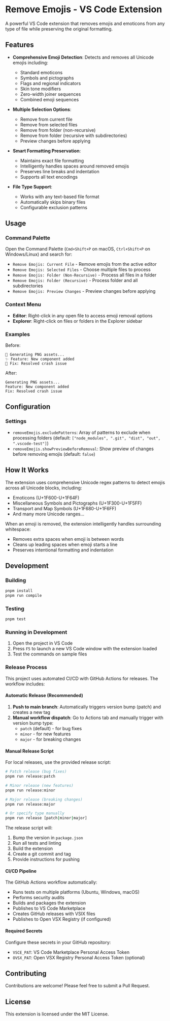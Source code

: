 # Remove Emojis - VS Code Extension

A powerful VS Code extension that removes emojis and emoticons from any type of file while preserving the original formatting.

## Features

- **Comprehensive Emoji Detection**: Detects and removes all Unicode emojis including:
  - Standard emoticons
  - Symbols and pictographs
  - Flags and regional indicators
  - Skin tone modifiers
  - Zero-width joiner sequences
  - Combined emoji sequences

- **Multiple Selection Options**:
  - Remove from current file
  - Remove from selected files
  - Remove from folder (non-recursive)
  - Remove from folder (recursive with subdirectories)
  - Preview changes before applying

- **Smart Formatting Preservation**:
  - Maintains exact file formatting
  - Intelligently handles spaces around removed emojis
  - Preserves line breaks and indentation
  - Supports all text encodings

- **File Type Support**:
  - Works with any text-based file format
  - Automatically skips binary files
  - Configurable exclusion patterns

## Usage

### Command Palette
Open the Command Palette (`Cmd+Shift+P` on macOS, `Ctrl+Shift+P` on Windows/Linux) and search for:

- `Remove Emojis: Current File` - Remove emojis from the active editor
- `Remove Emojis: Selected Files` - Choose multiple files to process
- `Remove Emojis: Folder (Non-Recursive)` - Process all files in a folder
- `Remove Emojis: Folder (Recursive)` - Process folder and all subdirectories
- `Remove Emojis: Preview Changes` - Preview changes before applying

### Context Menu
- **Editor**: Right-click in any open file to access emoji removal options
- **Explorer**: Right-click on files or folders in the Explorer sidebar

### Examples

Before:
```
🎨 Generating PNG assets...
✨ Feature: New component added
🐛 Fix: Resolved crash issue
```

After:
```
Generating PNG assets...
Feature: New component added
Fix: Resolved crash issue
```

## Configuration

### Settings
- `removeEmojis.excludePatterns`: Array of patterns to exclude when processing folders (default: `["node_modules", ".git", "dist", "out", ".vscode-test"]`)
- `removeEmojis.showPreviewBeforeRemoval`: Show preview of changes before removing emojis (default: `false`)

## How It Works

The extension uses comprehensive Unicode regex patterns to detect emojis across all Unicode blocks, including:
- Emoticons (U+1F600-U+1F64F)
- Miscellaneous Symbols and Pictographs (U+1F300-U+1F5FF)
- Transport and Map Symbols (U+1F680-U+1F6FF)
- And many more Unicode ranges...

When an emoji is removed, the extension intelligently handles surrounding whitespace:
- Removes extra spaces when emoji is between words
- Cleans up leading spaces when emoji starts a line
- Preserves intentional formatting and indentation

## Development

### Building
```bash
pnpm install
pnpm run compile
```

### Testing
```bash
pnpm test
```

### Running in Development
1. Open the project in VS Code
2. Press `F5` to launch a new VS Code window with the extension loaded
3. Test the commands on sample files

### Release Process

This project uses automated CI/CD with GitHub Actions for releases. The workflow includes:

#### Automatic Release (Recommended)
1. **Push to main branch**: Automatically triggers version bump (patch) and creates a new tag
2. **Manual workflow dispatch**: Go to Actions tab and manually trigger with version bump type:
   - `patch` (default) - for bug fixes
   - `minor` - for new features
   - `major` - for breaking changes

#### Manual Release Script
For local releases, use the provided release script:

```bash
# Patch release (bug fixes)
pnpm run release:patch

# Minor release (new features)
pnpm run release:minor

# Major release (breaking changes)
pnpm run release:major

# Or specify type manually
pnpm run release [patch|minor|major]
```

The release script will:
1. Bump the version in `package.json`
2. Run all tests and linting
3. Build the extension
4. Create a git commit and tag
5. Provide instructions for pushing

#### CI/CD Pipeline
The GitHub Actions workflow automatically:
- Runs tests on multiple platforms (Ubuntu, Windows, macOS)
- Performs security audits
- Builds and packages the extension
- Publishes to VS Code Marketplace
- Creates GitHub releases with VSIX files
- Publishes to Open VSX Registry (if configured)

#### Required Secrets
Configure these secrets in your GitHub repository:
- `VSCE_PAT`: VS Code Marketplace Personal Access Token
- `OVSX_PAT`: Open VSX Registry Personal Access Token (optional)

## Contributing

Contributions are welcome! Please feel free to submit a Pull Request.

## License

This extension is licensed under the MIT License.